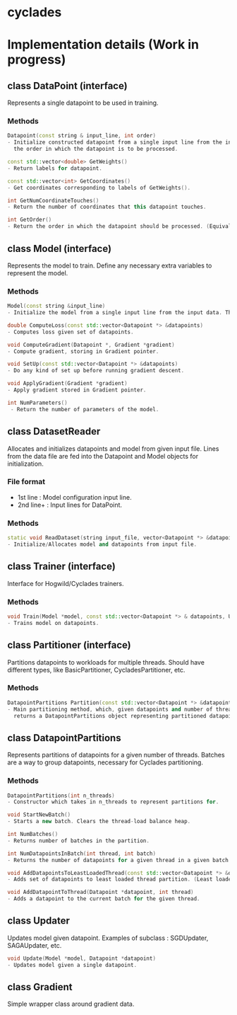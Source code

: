 # cyclades

# Implementation details (Work in progress)
## class DataPoint (interface)

Represents a single datapoint to be used in training.
### Methods
```c++
Datapoint(const string & input_line, int order)
- Initialize constructed datapoint from a single input line from the input data. Order represents
  the order in which the datapoint is to be processed.
```

```c++
const std::vector<double> GetWeights()
- Return labels for datapoint.
```

```c++
const std::vector<int> GetCoordinates()
- Get coordinates corresponding to labels of GetWeights().
```

```c++
int GetNumCoordinateTouches()
- Return the number of coordinates that this datapoint touches.
```

```c++
int GetOrder()
- Return the order in which the datapoint should be processed. (Equivalent to datapoint id)
```

## class Model (interface)

Represents the model to train. Define any necessary extra variables to represent the model.
### Methods
```c++
Model(const string &input_line)
- Initialize the model from a single input line from the input data. This line should be the top line of the data file.
```

```c++
double ComputeLoss(const std::vector<Datapoint *> &datapoints)
- Computes loss given set of datapoints.
```

```c++
void ComputeGradient(Datapoint *, Gradient *gradient)
- Compute gradient, storing in Gradient pointer.
```

```c++
void SetUp(const std::vector<Datapoint *> &datapoints)
- Do any kind of set up before running gradient descent.
```

```c++
void ApplyGradient(Gradient *gradient)
- Apply gradient stored in Gradient pointer.
```

```c++
int NumParameters()
 - Return the number of parameters of the model.
```

## class DatasetReader

Allocates and initializes datapoints and model from given input file. Lines from the data file
are fed into the Datapoint and Model objects for initialization.

### File format
- 1st line : Model configuration input line.
- 2nd line+ : Input lines for DataPoint.

### Methods
```c++
static void ReadDataset(string input_file, vector<Datapoint *> &datapoints, Model **model);
- Initialize/Allocates model and datapoints from input file.
```

## class Trainer (interface)

Interface for Hogwild/Cyclades trainers.
### Methods
```c++
void Train(Model *model, const std::vector<Datapoint *> & datapoints, Updater *updater)
- Trains model on datapoints.
```

## class Partitioner (interface)

Partitions datapoints to workloads for multiple threads. Should have different types, like
BasicPartitioner, CycladesPartitioner, etc.
### Methods
```c++
DatapointPartitions Partition(const std::vector<Datapoint *> &datapoints, int n_threads)
- Main partitioning method, which, given datapoints and number of threads,
  returns a DatapointPartitions object representing partitioned datapoints for number of threads.
```

## class DatapointPartitions

Represents partitions of datapoints for a given number of threads.
Batches are a way to group datapoints, necessary for Cyclades partitioning.
### Methods
```c++
DatapointPartitions(int n_threads)
- Constructor which takes in n_threads to represent partitions for.
```

```c++
void StartNewBatch()
- Starts a new batch. Clears the thread-load balance heap.
```

```c++
int NumBatches()
- Returns number of batches in the partition.
```

```c++
int NumDatapointsInBatch(int thread, int batch)
- Returns the number of datapoints for a given thread in a given batch.
```

```c++
void AddDatapointsToLeastLoadedThread(const std::vector<Datapoint *> &datapoints);
- Adds set of datapoints to least loaded thread partition. (Least loaded within a single batch, not across batches).
```

```c++
void AddDatapointToThread(Datapoint *datapoint, int thread)
- Adds a datapoint to the current batch for the given thread.
```

## class Updater
Updates model given datapoint. Examples of subclass : SGDUpdater, SAGAUpdater, etc.

```c++
void Update(Model *model, Datapoint *datapoint)
- Updates model given a single datapoint.
```

## class Gradient
Simple wrapper class around gradient data.